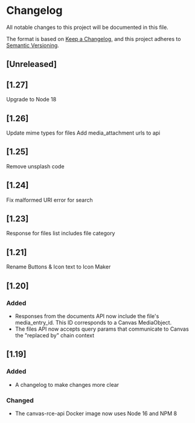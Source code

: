 # Changelog

All notable changes to this project will be documented in this file.

The format is based on [Keep a Changelog](https://keepachangelog.com/en/1.0.0/),
and this project adheres to [Semantic Versioning](https://semver.org/spec/v2.0.0.html).

## [Unreleased]

## [1.27]

Upgrade to Node 18

## [1.26]

Update mime types for files
Add media_attachment urls to api

## [1.25]

Remove unsplash code

## [1.24]

Fix malformed URI error for search

## [1.23]

Response for files list includes file category

## [1.21]

Rename Buttons & Icon text to Icon Maker

## [1.20]

### Added

- Responses from the documents API now include the file's media_entry_id. This ID corresponds to a Canvas MediaObject.
- The files API now accepts query params that communicate to Canvas the "replaced by" chain context

## [1.19]

### Added

- A changelog to make changes more clear

### Changed

- The canvas-rce-api Docker image now uses Node 16 and NPM 8
